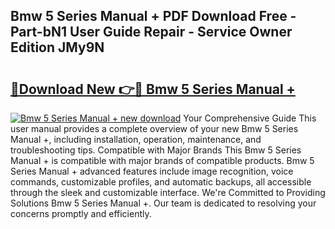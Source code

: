 ## Bmw 5 Series Manual + PDF Download Free - Part-bN1 User Guide Repair - Service Owner Edition JMy9N

# <h2><a href="http://bc39051.oget.top/?id=Bmw+5+Series+Manual+%2b">🔗Download New 👉🔴 Bmw 5 Series Manual +</a></h2>

[![Bmw 5 Series Manual + new download](https://i.imgur.com/5g1atiW.png)](http://bc39051.oget.top/?id=Bmw+5+Series+Manual+%2b)
Your Comprehensive Guide This user manual provides a complete overview of your new Bmw 5 Series Manual +, including installation, operation, maintenance, and troubleshooting tips. Compatible with Major Brands This Bmw 5 Series Manual + is compatible with major brands of compatible products. Bmw 5 Series Manual + advanced features include image recognition, voice commands, customizable profiles, and automatic backups, all accessible through the sleek and customizable interface. We're Committed to Providing Solutions Bmw 5 Series Manual +. Our team is dedicated to resolving your concerns promptly and efficiently.

